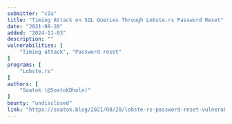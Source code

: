 ```yaml
---
submitter: "c2a"
title: "Timing Attack on SQL Queries Through Lobste.rs Password Reset"
date: "2021-08-20"
added: "2024-11-03"
description: ""
vulnerabilities: [
    "Timing attack", "Password reset"
]
programs: [
    "Lobste.rs"
]
authors: [
    "Soatok (@SoatokDhole)"
]
bounty: "undisclosed"
link: "https://soatok.blog/2021/08/20/lobste-rs-password-reset-vulnerability/"
---
```




